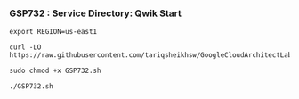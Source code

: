 ### GSP732 : Service Directory: Qwik Start 

```
export REGION=us-east1
```

```
curl -LO https://raw.githubusercontent.com/tariqsheikhsw/GoogleCloudArchitectLabs/main/Solutions/GSP732.sh

sudo chmod +x GSP732.sh

./GSP732.sh
```
